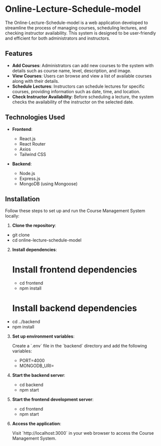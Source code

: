 
# Online-Lecture-Schedule-model

The Online-Lecture-Schedule-model is a web application developed to streamline the process of managing courses, scheduling lectures, and checking instructor availability. This system is designed to be user-friendly and efficient for both administrators and instructors.

## Features

- **Add Courses**: Administrators can add new courses to the system with details such as course name, level, description, and image.
- **View Courses**: Users can browse and view a list of available courses along with their details.
- **Schedule Lectures**: Instructors can schedule lectures for specific courses, providing information such as date, time, and location.
- **Check Instructor Availability**: Before scheduling a lecture, the system checks the availability of the instructor on the selected date.

## Technologies Used

- **Frontend**:
  - React.js
  - React Router
  - Axios
  - Tailwind CSS

- **Backend**:
  - Node.js
  - Express.js
  - MongoDB (using Mongoose)

## Installation

Follow these steps to set up and run the Course Management System locally:

1. **Clone the repository**:

  
  - git clone <repository-url>
  - cd online-lecture-schedule-model
  

2. **Install dependencies**:

 
   # Install frontend dependencies
   - cd frontend
   - npm install

   # Install backend dependencies
  - cd ../backend
  - npm install
   

3. **Set up environment variables**:

   Create a \`.env\` file in the \`backend\` directory and add the following variables:

  
   - PORT=4000
   - MONGODB_URI=<your-mongodb-uri>
   

4. **Start the backend server**:

   
   - cd backend
   - npm start
  

5. **Start the frontend development server**:

   
   - cd frontend
   - npm start
 

6. **Access the application**:

   Visit \`http://localhost:3000\` in your web browser to access the Course Management System.

